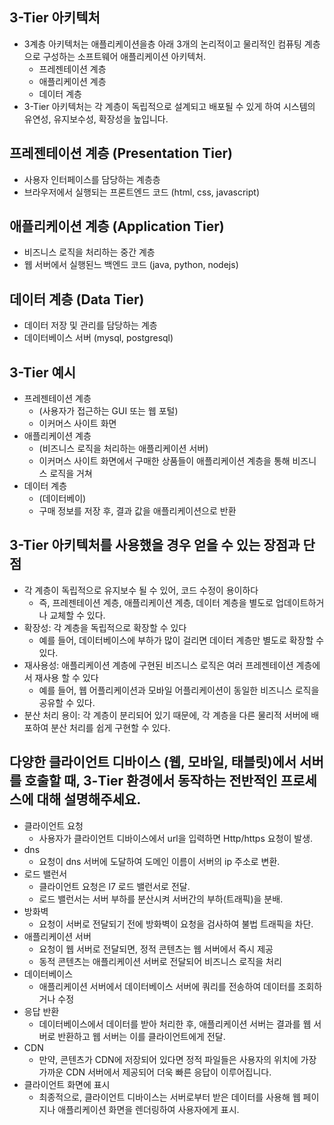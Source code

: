 ## 3-Tier 아키텍처
- 3계층 아키텍처는 애플리케이션을층 아래 3개의 논리적이고 물리적인 컴퓨팅 계층으로 구성하는 소프트웨어 애플리케이션 아키텍처.
    - 프레젠테이션 계층
    - 애플리케이션 계층
    - 데이터 계층 
- 3-Tier 아키텍처는 각 계층이 독립적으로 설계되고 배포될 수 있게 하여 시스템의 유연성, 유지보수성, 확장성을 높입니다.

## 프레젠테이션 계층 (Presentation Tier)
- 사용자 인터페이스를 담당하는 계층층
- 브라우저에서 실행되는 프론트엔드 코드 (html, css, javascript)

## 애플리케이션 계층 (Application Tier)
- 비즈니스 로직을 처리하는 중간 계층
- 웹 서버에서 실행된느 백엔드 코드 (java, python, nodejs)

## 데이터 계층 (Data Tier)
- 데이터 저장 및 관리를 담당하는 계층
- 데이터베이스 서버 (mysql, postgresql)

## 3-Tier 예시
- 프레젠테이션 계층
    - (사용자가 접근하는 GUI 또는 웹 포털)
    - 이커머스 사이트 화면 
- 애플리케이션 계층
    - (비즈니스 로직을 처리하는 애플리케이션 서버)
    - 이커머스 사이트 화면에서 구매한 상품들이 애플리케이션 계층을 통해 비즈니스 로직을 거쳐 
- 데이터 계층
    - (데이터베이)
    - 구매 정보를 저장 후, 결과 값을 애플리케이션으로 반환 
    
## 3-Tier 아키텍처를 사용했을 경우 얻을 수 있는 장점과 단점
- 각 계층이 독립적으로 유지보수 될 수 있어, 코드 수정이 용이하다
    - 즉, 프레젠테이션 계층, 애플리케이션 계층, 데이터 계층을 별도로 업데이트하거나 교체할 수 있다.
- 확장성: 각 계층을 독립적으로 확장할 수 있다
    - 예를 들어, 데이터베이스에 부하가 많이 걸리면 데이터 계층만 별도로 확장할 수 있다.
- 재사용성: 애플리케이션 계층에 구현된 비즈니스 로직은 여러 프레젠테이션 계층에서 재사용 할 수 있다
    - 예를 들어, 웹 어플리케이션과 모바일 어플리케이션이 동일한 비즈니스 로직을 공유할 수 있다.
- 분산 처리 용이: 각 계층이 분리되어 있기 때문에, 각 계층을 다른 물리적 서버에 배포하여 분산 처리를 쉽게 구현할 수 있다.

## 다양한 클라이언트 디바이스 (웹, 모바일, 태블릿)에서 서버를 호출할 때, 3-Tier 환경에서 동작하는 전반적인 프로세스에 대해 설명해주세요.
- 클라이언트 요청 
    - 사용자가 클라이언트 디바이스에서 url을 입력하면 Http/https 요청이 발생.
- dns
    - 요청이 dns 서버에 도달하여 도메인 이름이 서버의 ip 주소로 변환.
- 로드 밸런서
    - 클라이언트 요청은 l7 로드 밸런서로 전달.
    - 로드 밸런서는 서버 부하를 분산시켜 서버간의 부하(트래픽)을 분배.
- 방화벽
    - 요청이 서버로 전달되기 전에 방화벽이 요청을 검사하여 불법 트래픽을 차단.
- 애플리케이션 서버
    - 요청이 웹 서버로 전달되면, 정적 콘텐츠는 웹 서버에서 즉시 제공
    - 동적 콘텐츠는 애플리케이션 서버로 전달되어 비즈니스 로직을 처리
- 데이터베이스
    - 애플리케이션 서버에서 데이터베이스 서버에 쿼리를 전송하여 데이터를 조회하거나 수정
- 응답 반환
    - 데이터베이스에서 데이터를 받아 처리한 후, 애플리케이션 서버는 결과를 웹 서버로 반환하고 웹 서버는 이를 클라이언트에게 전달.
- CDN
    - 만약, 콘텐츠가 CDN에 저장되어 있다면 정적 파일들은 사용자의 위치에 가장 가까운 CDN 서버에서 제공되어 더욱 빠른 응답이 이루어집니다.
- 클라이언트 화면에 표시
    - 최종적으로, 클라이언트 디바이스는 서버로부터 받은 데이터를 사용해 웹 페이지나 애플리케이션 화면을 렌더링하여 사용자에게 표시.
    